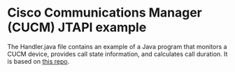 # Cisco Communications Manager (CUCM) JTAPI example

The Handler.java file contains an example of a Java program that monitors a CUCM device, provides call state information, and calculates call duration.
It is based on [this repo](https://github.com/CiscoDevNet/jtapi-samples).
